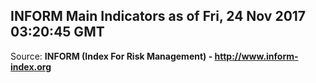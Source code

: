 ## INFORM Main Indicators as of Fri, 24 Nov 2017 03:20:45 GMT

Source: **INFORM (Index For Risk Management) - http://www.inform-index.org**